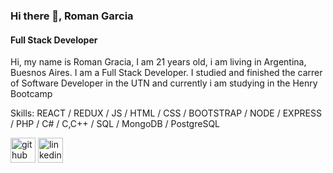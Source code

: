 ### Hi there 👋, Roman Garcia
####  Full Stack Developer
Hi, my name is Roman Gracia, I am 21 years old, i am living in Argentina, Buesnos Aires.
I am a Full Stack Developer. I studied and finished the carrer of Software Developer in the UTN and currently i am studying in the Henry Bootcamp 

Skills: REACT / REDUX / JS / HTML / CSS / BOOTSTRAP / NODE / EXPRESS / PHP / C# / C,C++ / SQL / MongoDB / PostgreSQL


[<img src='https://cdn.jsdelivr.net/npm/simple-icons@3.0.1/icons/github.svg' alt='github' height='40'>](https://github.com/RomaGarcia)  [<img src='https://cdn.jsdelivr.net/npm/simple-icons@3.0.1/icons/linkedin.svg' alt='linkedin' height='40'>](https://www.linkedin.com/in/roman-garcia-6a3b97236/)  

